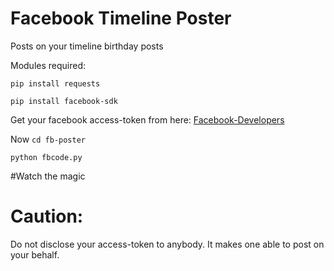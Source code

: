 # Facebook Timeline Poster
Posts on your timeline birthday posts

Modules required:

`pip install requests`

`pip install facebook-sdk`

Get your facebook access-token from here: [Facebook-Developers](https://developers.facebook.com/tools/explorer/)

Now ` cd fb-poster `

`python fbcode.py`

#Watch the magic

# Caution:
Do not disclose your access-token to anybody. It makes one able to post on your behalf.
